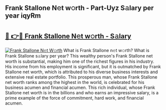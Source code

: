 ## Frank Stallone N𝚎t w𝚘rth - Part-Uyz S𝚊lary per year iqyRm

# <h2><a href="http://gc4a5av.nevu.top/?p=Frank+Stallone">🔗 👉🔴 Frank Stallone N𝚎t w𝚘rth - S𝚊lary</a></h2>

[![Frank Stallone N𝚎t W𝚘rth](https://i.imgur.com/Oavwk0R.jpeg)](http://gc4a5av.nevu.top/?p=Frank+Stallone)
What is Frank Stallone n𝚎t w𝚘rth? What is Frank Stallone s𝚊lary per year?
This wealthy person's Frank Stallone net worth is substantial, making him one of the richest figures in his industry. His income from his employment is significant, but it is outmatched by Frank Stallone net worth, which is attributed to his diverse business interests and extensive real estate portfolio. This prosperous man, whose Frank Stallone net worth ranks among the highest in the world, is celebrated for his business acumen and financial acumen. This rich individual, whose Frank Stallone net worth is in the billions and who earns an impressive salary, is a prime example of the force of commitment, hard work, and financial acumen.
